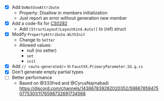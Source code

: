 - [x] Add `DoNotUseAttribute`
	- Property: Disallow in members initialization
	- Just report an error without generation new member
- [x] Add a code-fix for [CS0282](https://learn.microsoft.com/en-us/dotnet/csharp/misc/cs0282?f1url=%3FappId%3Droslyn%26k%3Dk(CS0282))
	- Add `[StructLayout(LayoutKind.Auto)]` to (ref) struct
- [x] Modify `PropertyAttribute.WithInit`
	- Change to `Setter`
	- Allowed values:
		- null (no setter)
		- `set`
		- `init`
- [x] Add `// <auto-generated/>` in `FaustVX.PrimaryParameter.SG.g.cs`
- [x] Don't generate empty partial types
- [ ] Better performance
	- Based on @333fred and @CyrusNajmabadi https://discord.com/channels/143867839282020352/598678594750775301/1176598732691734568
